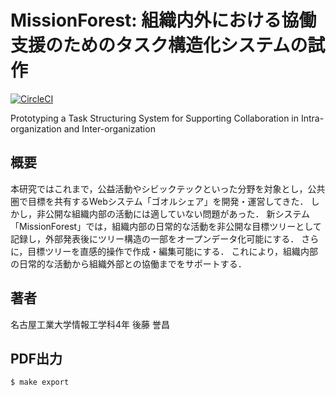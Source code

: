 # MissionForest: 組織内外における協働支援のためのタスク構造化システムの試作

[![CircleCI](https://circleci.com/gh/ya-s-u/graduation-thesis.svg?style=svg)](https://circleci.com/gh/ya-s-u/graduation-thesis)

Prototyping a Task Structuring System for Supporting Collaboration in Intra-organization and Inter-organization

## 概要
本研究ではこれまで，公益活動やシビックテックといった分野を対象とし，公共圏で目標を共有するWebシステム「ゴオルシェア」を開発・運営してきた．
しかし，非公開な組織内部の活動には適していない問題があった．
新システム「MissionForest」では，組織内部の日常的な活動を非公開な目標ツリーとして記録し，外部発表後にツリー構造の一部をオープンデータ化可能にする．
さらに，目標ツリーを直感的操作で作成・編集可能にする．
これにより，組織内部の日常的な活動から組織外部との協働までをサポートする．

## 著者
名古屋工業大学情報工学科4年 後藤 誉昌

## PDF出力
```sh
$ make export
```
